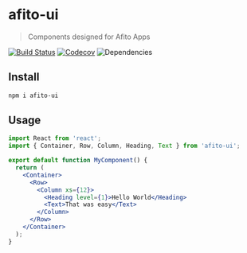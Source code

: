 # afito-ui

> Components designed for Afito Apps

[![Build Status](https://travis-ci.com/afito-com/afito-ui.svg?token=wHK4WEFUEoz3o1zVWA5Q&branch=master)](https://travis-ci.com/afito-com/afito-ui)
[![Codecov](https://img.shields.io/codecov/c/github/afito-com/afito-ui)](https://codecov.io/gh/afito-com/afito-ui)
![Dependencies](https://img.shields.io/david/afito-com/afito-ui)

## Install

```bash
npm i afito-ui
```

## Usage

```jsx
import React from 'react';
import { Container, Row, Column, Heading, Text } from 'afito-ui';

export default function MyComponent() {
  return (
    <Container>
      <Row>
        <Column xs={12}>
          <Heading level={1}>Hello World</Heading>
          <Text>That was easy</Text>
        </Column>
      </Row>
    </Container>
  );
}
```
